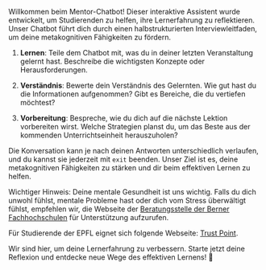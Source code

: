Willkommen beim Mentor-Chatbot! Dieser interaktive Assistent wurde entwickelt, um Studierenden zu helfen, ihre Lernerfahrung zu reflektieren. Unser Chatbot führt dich durch einen halbstrukturierten Interviewleitfaden, um deine metakognitiven Fähigkeiten zu fördern.


1) **Lernen**: Teile dem Chatbot mit, was du in deiner letzten Veranstaltung gelernt hast. Beschreibe die wichtigsten Konzepte oder Herausforderungen.

2) **Verständnis**: Bewerte dein Verständnis des Gelernten. Wie gut hast du die Informationen aufgenommen? Gibt es Bereiche, die du vertiefen möchtest?

3) **Vorbereitung**: Bespreche, wie du dich auf die nächste Lektion vorbereiten wirst. Welche Strategien planst du, um das Beste aus der kommenden Unterrichtseinheit herauszuholen?


Die Konversation kann je nach deinen Antworten unterschiedlich verlaufen, und du kannst sie jederzeit mit `exit` beenden. Unser Ziel ist es, deine metakognitiven Fähigkeiten zu stärken und dir beim effektiven Lernen zu helfen.


Wichtiger Hinweis: Deine mentale Gesundheit ist uns wichtig. Falls du dich unwohl fühlst, mentale Probleme hast oder dich vom Stress überwältigt fühlst, empfehlen wir, die Webseite der [Beratungsstelle der Berner Fachhochschulen](https://www.bfh.ch/de/ueber-die-bfh/service-beratung/beratungsstellen/) für Unterstützung aufzurufen. 

Für Studierende der EPFL eignet sich folgende Webseite: [Trust Point](https://trust-point.epfl.ch/fr/). 

Wir sind hier, um deine Lernerfahrung zu verbessern. Starte jetzt deine Reflexion und entdecke neue Wege des effektiven Lernens! 🚀
